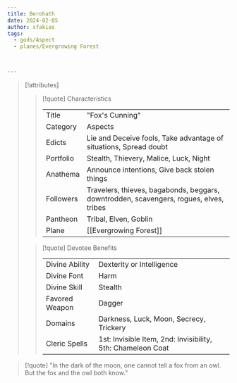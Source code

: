```yaml
---
title: Berohath
date: 2024-02-05
author: sfakias
tags:
  - gods/Aspect
  - planes/Evergrowing Forest



---
```

> [!attributes]
> 
> > [!quote] Characteristics
> >
> > | | |
> > | --- | --- |
> > | Title |  "Fox's Cunning" |
> > | Category |  Aspects |
> > | Edicts |  Lie and Deceive fools, Take advantage of situations, Spread doubt |
> > | Portfolio |  Stealth, Thievery, Malice, Luck, Night |
> > | Anathema |  Announce intentions, Give back stolen things |
> > | Followers |  Travelers, thieves, bagabonds, beggars, downtrodden, scavengers, rogues, elves, tribes |
> > | Pantheon |  Tribal, Elven, Goblin |
> > | Plane |  [[Evergrowing Forest]] |
>
> > [!quote] Devotee Benefits
> > 
> > | | |
> > | --- | --- |
> > | Divine Ability |  Dexterity or Intelligence |
> > | Divine Font |  Harm |
> > | Divine Skill |  Stealth |
> > | Favored Weapon |  Dagger |
> > | Domains |  Darkness, Luck, Moon, Secrecy, Trickery |
> > | Cleric Spells |  1st: Invisible Item, 2nd: Invisibility, 5th: Chameleon Coat |

> [!quote] 
>"In the dark of the moon, one cannot tell a fox from an owl. But the fox and the owl both know."